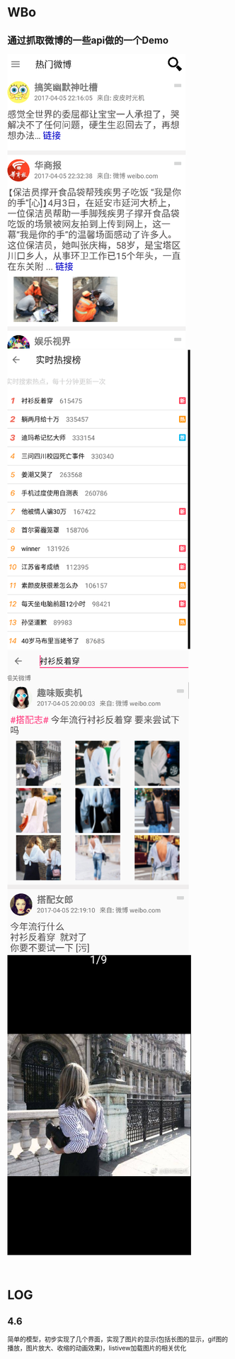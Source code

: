 # WBo

## 通过抓取微博的一些api做的一个Demo


![1](https://github.com/A-Blank/WBo/blob/master/ScreenShot/1.PNG)
![2](https://github.com/A-Blank/WBo/blob/master/ScreenShot/2.PNG)
![3](https://github.com/A-Blank/WBo/blob/master/ScreenShot/3.PNG)
![4](https://github.com/A-Blank/WBo/blob/master/ScreenShot/4.PNG)

<br />

# LOG

## 4.6

简单的模型，初步实现了几个界面，实现了图片的显示(包括长图的显示，gif图的播放，图片放大、收缩的动画效果)，listivew加载图片的相关优化
